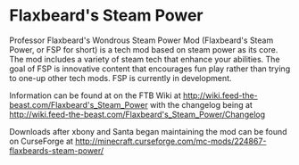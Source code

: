 Flaxbeard's Steam Power
==============
Professor Flaxbeard's Wondrous Steam Power Mod (Flaxbeard's Steam Power, or FSP for short) is a tech mod based on steam power as its core. The mod includes a variety of steam tech that enhance your abilities. The goal of FSP is innovative content that encourages fun play rather than trying to one-up other tech mods. FSP is currently in development.

Information can be found at on the FTB Wiki at http://wiki.feed-the-beast.com/Flaxbeard's_Steam_Power with the changelog being at http://wiki.feed-the-beast.com/Flaxbeard's_Steam_Power/Changelog

Downloads after xbony and Santa began maintaining the mod can be found on CurseForge at http://minecraft.curseforge.com/mc-mods/224867-flaxbeards-steam-power/
